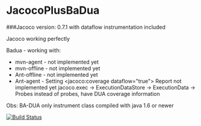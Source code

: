 JacocoPlusBaDua
===============
###Jacoco version: 0.7.1 with dataflow instrumentation included 

Jacoco working perfectly

Badua - working with:
- mvn-agent - not implemented yet
- mvn-offline - not implemented yet
- Ant-offline - not implemented yet
- Ant-agent - Setting
<jacoco:coverage dataflow="true">
Report not implemented yet
jacoco.exec -> ExecutionDataStore -> ExecutionData -> Probes instead of probes, have DUA coverage information

Obs: BA-DUA only instrument class compiled with java 1.6 or newer

[![Build Status](https://travis-ci.org/henriquelemos0/JacocoPlusBaDua.svg)](https://travis-ci.org/henriquelemos0/JacocoPlusBaDua)
